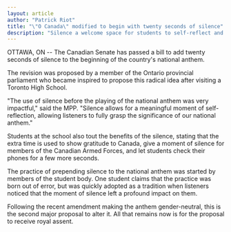 ```yaml
---
layout: article
author: "Patrick Riot"
title: "\"O Canada\" modified to begin with twenty seconds of silence"
description: "Silence a welcome space for students to self-reflect and check their phones."
---
```


OTTAWA, ON -- The Canadian Senate has passed a bill to add twenty seconds of silence to the beginning of the country's national anthem.

The revision was proposed by a member of the Ontario provincial parliament who became inspired to propose this radical idea after visiting a Toronto High School.

"The use of silence before the playing of the national anthem was very impactful," said the MPP. "Silence allows for a meaningful moment of self-reflection, allowing listeners to fully grasp the significance of our national anthem."

Students at the school also tout the benefits of the silence, stating that the extra time is used to  show gratitude to Canada, give a moment of silence for members of the Canadian Armed Forces, and let students check their phones for a few more seconds.

The practice of prepending silence to the national anthem was started by members of the student body. One student claims that the practice was born out of error, but was quickly adopted as a  tradition when listeners noticed that the moment of silence left a profound impact on them.

Following the recent amendment making the anthem gender-neutral, this is the second major proposal to alter it. All that remains now is for the proposal to receive royal assent.

